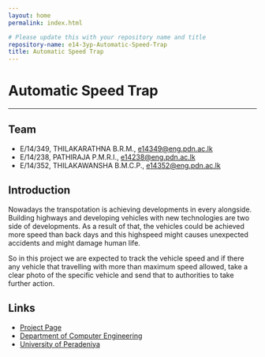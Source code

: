 ```yaml
---
layout: home
permalink: index.html

# Please update this with your repository name and title
repository-name: e14-3yp-Automatic-Speed-Trap
title: Automatic Speed Trap
---
```


[comment]: # "This is the standard layout for the project, but you can clean this and use your own template"

# Automatic Speed Trap

---

## Team
-  E/14/349, THILAKARATHNA B.R.M., [e14349@eng.pdn.ac.lk](mailto:e14349@eng.pdn.ac.lk)
-  E/14/238, PATHIRAJA P.M.R.I., [e14238@eng.pdn.ac.lk](mailto:e14238@eng.pdn.ac.lk)
-  E/14/352, THILAKAWANSHA B.M.C.P., [e14352@eng.pdn.ac.lk](mailto:e14352@eng.pdn.ac.lk)





## Introduction

Nowadays the transpotation is achieving developments in every alongside. Building highways and developing vehicles with new technologies are two side of developments. As a result of that, the vehicles could be achieved more speed than back days and this highspeed might causes unexpected accidents and might damage human life.

So in this project we are expected to track the vehicle speed and if there any vehicle that travelling with more than maximum speed allowed, take a clear photo of the specific vehicle and send that to authorities to take further action.  



  





## Links

- <a href = "https://cepdnaclk.github.io/e14-3yp-Automatic-Speed-Trap/" target = "_blank">Project Page</a>
- <a href = "http://www.ce.pdn.ac.lk/" target = "_blank">Department of Computer Engineering</a>
- <a href = "https://eng.pdn.ac.lk/" target = "_blank">University of Peradeniya</a>


[//]: # (Please refer this to learn more about Markdown syntax)
[//]: # (https://github.com/adam-p/markdown-here/wiki/Markdown-Cheatsheet)
